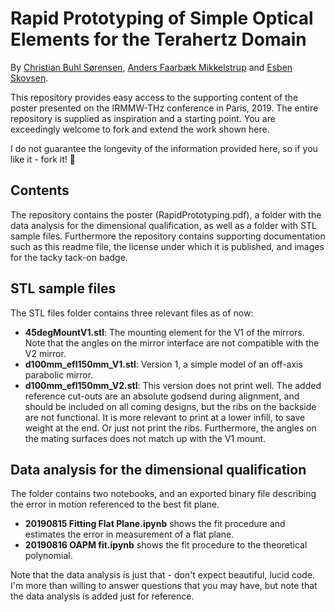 # Rapid Prototyping of Simple Optical Elements for the Terahertz Domain
By [Christian Buhl Sørensen](https://vbn.aau.dk/en/persons/139637), [Anders Faarbæk Mikkelstrup](https://vbn.aau.dk/en/persons/143999) and [Esben Skovsen](https://vbn.aau.dk/en/persons/113858).

This repository provides easy access to the supporting content of the poster presented on the IRMMW-THz conference in Paris, 2019. The entire repository is supplied as inspiration and a starting point. You are exceedingly welcome to fork and extend the work shown here.

I do not guarantee the longevity of the information provided here, so if you like it - fork it! :dancer:


## Contents

The repository contains the poster (RapidPrototyping.pdf), a folder with the data analysis for the dimensional qualification, as well as a folder with STL sample files. Furthermore the repository contains supporting documentation such as this readme file, the license under which it is published, and images for the tacky tack-on badge.


## STL sample files
The STL files folder contains three relevant files as of now:
 - **45degMountV1.stl**: The mounting element for the V1 of the mirrors. Note that the angles on the mirror interface are not compatible with the V2 mirror.
 - **d100mm_efl150mm_V1.stl**: Version 1, a simple model of an off-axis parabolic mirror. 
 - **d100mm_efl150mm_V2.stl**: This version does not print well. The added reference cut-outs are an absolute godsend during alignment, and should be included on all coming designs, but the ribs on the backside are not functional. It is more relevant to print at a lower infill, to save weight at the end. Or just not print the ribs. Furthermore, the angles on the mating surfaces does not match up with the V1 mount.
 
 
## Data analysis for the dimensional qualification
The folder contains two notebooks, and an exported binary file describing the error in motion referenced to the best fit plane. 
 
 - **20190815 Fitting Flat Plane.ipynb** shows the fit procedure and estimates the error in measurement of a flat plane.
 - **20190816 OAPM fit.ipynb** shows the fit procedure to the theoretical polynomial.
 
Note that the data analysis is just that - don't expect beautiful, lucid code. I'm more than willing to answer questions that you may have, but note that the data analysis is added just for reference.
